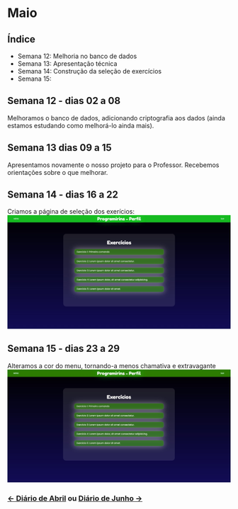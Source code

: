 # Maio

## Índice
- Semana 12: Melhoria no banco de dados
- Semana 13: Apresentação técnica
- Semana 14: Construção da seleção de exercícios
- Semana 15:

## Semana 12 - dias 02 a 08

Melhoramos o banco de dados, adicionando criptografia aos dados (ainda estamos estudando como melhorá-lo ainda mais).

## Semana 13 dias 09 a 15

Apresentamos novamente o nosso projeto para o Professor. Recebemos orientações sobre o que melhorar.

## Semana 14 - dias 16 a 22

Criamos a página de seleção dos exerícios:
![SiteMenuExc](./Imagens/Mai_01.jpg)


## Semana 15 - dias 23 a 29

Alteramos a cor do menu, tornando-a menos chamativa e extravagante
![SiteMenuExc1](./Imagens/Mai_01.1.jpg)

### [← Diário de Abril](https://github.com/NatanPolsak/Programirins-by-VP/blob/main/diario/Abril.md) ou [Diário de Junho →](https://github.com/NatanPolsak/Programirins-by-VP/blob/main/diario/Junho.md)
